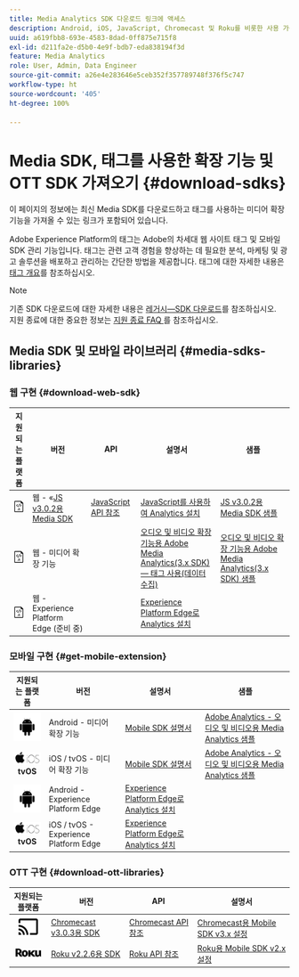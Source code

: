 ```yaml
---
title: Media Analytics SDK 다운로드 링크에 액세스
description: Android, iOS, JavaScript, Chromecast 및 Roku를 비롯한 사용 가능한 플랫폼에 대한 SDK 다운로드 링크입니다.
uuid: a619fbb8-693e-4583-8dad-0ff875e715f8
exl-id: d211fa2e-d5b0-4e9f-bdb7-eda838194f3d
feature: Media Analytics
role: User, Admin, Data Engineer
source-git-commit: a26e4e283646e5ceb352f357789748f376f5c747
workflow-type: ht
source-wordcount: '405'
ht-degree: 100%

---
```


# Media SDK, 태그를 사용한 확장 기능 및 OTT SDK 가져오기 {#download-sdks}

이 페이지의 정보에는 최신 Media SDK를 다운로드하고 태그를 사용하는 미디어 확장 기능을 가져올 수 있는 링크가 포함되어 있습니다.

Adobe Experience Platform의 태그는 Adobe의 차세대 웹 사이트 태그 및 모바일 SDK 관리 기능입니다. 태그는 관련 고객 경험을 향상하는 데 필요한 분석, 마케팅 및 광고 솔루션을 배포하고 관리하는 간단한 방법을 제공합니다. 태그에 대한 자세한 내용은 [태그 개요](https://experienceleague.adobe.com/docs/platform-learn/data-collection/overview.html?lang=ko)를 참조하십시오.


>[!NOTE]
>
>기존 SDK 다운로드에 대한 자세한 내용은 [레거시—SDK 다운로드](/help/legacy/legacy-download-sdks.md)를 참조하십시오.<br>
>지원 종료에 대한 중요한 정보는 [지원 종료 FAQ ](/help/additional-resources/end-of-support-faqs.md)를 참조하십시오.

## Media SDK 및 모바일 라이브러리 {#media-sdks-libraries}

### 웹 구현 {#download-web-sdk}

| 지원되는 플랫폼 | 버전 |  API   |  설명서  |  샘플  |
|:---:|---|---|---|---|
| ![JavaScript 아이콘](assets/javascript-icon.png) | 웹 - «[JS v3.0.2용 Media SDK](https://github.com/Adobe-Marketing-Cloud/media-sdks/releases/tag/js-v3.0.2) | [JavaScript API 참조](https://adobe-marketing-cloud.github.io/media-sdks/reference/javascript_3x/index.html) | [JavaScript를 사용하여 Analytics 설치](/help/implementation/media-sdk/setup/web-implementation.md) | [JS v3.0.2용 Media SDK 샘플](https://github.com/Adobe-Marketing-Cloud/media-sdks/tree/master/sdks/js/3.x) |
| ![JavaScript 아이콘](assets/javascript-icon.png) | 웹 - 미디어 확장 기능 |  | [오디오 및 비디오 확장 기능용 Adobe Media Analytics(3.x SDK) — 태그 사용(데이터 수집)](https://experienceleague.adobe.com/docs/experience-platform/tags/extensions/adobe/media-analytics-3x/overview.html?lang=ko) | [오디오 및 비디오 확장 기능용 Adobe Media Analytics(3.x SDK) 샘플](https://github.com/Adobe-Marketing-Cloud/media-sdks/tree/master/samples/launch/js/3.x) |
| ![JavaScript 아이콘](assets/javascript-icon.png) | 웹 - Experience Platform Edge (준비 중) |  | [Experience Platform Edge로 Analytics 설치](/help/implementation/edge/implementation-edge.md) | |

### 모바일 구현 {#get-mobile-extension}

| 지원되는 플랫폼 | 버전 |  설명서   |  샘플  |
|:---:|---|---|---|
| ![Android 아이콘](assets/android-icon.png) | Android - 미디어 확장 기능 | [Mobile SDK 설명서](https://developer.adobe.com/client-sdks/documentation/adobe-media-analytics/) | [Adobe Analytics - 오디오 및 비디오용 Media Analytics 샘플](https://github.com/Adobe-Marketing-Cloud/media-sdks/tree/master/samples/launch/mobile/android) |
| ![Apple iOS 아이콘&#x200B;](assets/ios-icon.png)<br>**tvOS** | iOS / tvOS - 미디어 확장 기능 | [Mobile SDK 설명서](https://developer.adobe.com/client-sdks/documentation/adobe-media-analytics/) | [Adobe Analytics - 오디오 및 비디오용 Media Analytics 샘플](https://github.com/adobe/aepsdk-media-ios/tree/main/TestApp) |
| ![Android 아이콘](assets/android-icon.png) | Android - Experience Platform Edge | [Experience Platform Edge로 Analytics 설치](/help/implementation/edge/implementation-edge.md) | |
| ![Apple iOS 아이콘&#x200B;](assets/ios-icon.png)<br>**tvOS** | iOS / tvOS - Experience Platform Edge | [Experience Platform Edge로 Analytics 설치](/help/implementation/edge/implementation-edge.md) |  |

### OTT 구현 {#download-ott-libraries}

| 지원되는 플랫폼 | 버전 |  API   |  설명서  |
|:---:|---|---|---|
| ![Chromecast 아이콘](assets/chromecast-icon.png) | [Chromecast v3.0.3용 SDK](https://github.com/Adobe-Marketing-Cloud/media-sdks/releases/tag/chromecast-v3.0.3) | [Chromecast API 참조](https://adobe-marketing-cloud.github.io/media-sdks/reference/chromecast/) | [Chromecast용 Mobile SDK v3.x 설정](/help/implementation/media-sdk/setup/set-up-chromecast.md) |
| ![Roku 아이콘](assets/roku-icon.png) | [Roku v2.2.6용 SDK](https://github.com/Adobe-Marketing-Cloud/media-sdks/releases/tag/roku-v2.2.6) | [Roku API 참조](/help/implementation/media-sdk/setup/set-up-roku.md) | [Roku용 Mobile SDK v2.x 설정](/help/implementation/media-sdk/setup/set-up-roku.md) |
